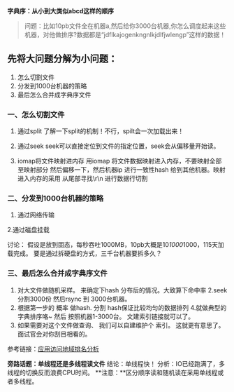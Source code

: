 **字典序：从小到大类似abcd这样的顺序**
> 问题：比如10pb文件全在机器a,然后给你3000台机器,你怎么调度起来这些机器，对他做排序?数据都是“jdflkajogenkngnlkjdlfjwlengp”这样的数据！
## 先将大问题分解为小问题：
1. 怎么切割文件 
2. 分发到1000台机器的策略 
3. 最后怎么合并成字典序文件

### 一、怎么切割文件 
1. 通过split
了解一下split的机制！不行，spilt会一次加载出来！  

2. 通过seek
seek可以直接定位到文件的指定位置，seek会从偏移量开始读。

3. iomap将文件映射进内存
用iomap 将文件数据映射进入内存，不要映射全部 至映射部分 然后偏移一下，然后机器ip 进行一致性hash 给到其他机器。映射进入内存的采用 从尾部寻找\r\n 进行数据行切割

### 二、分发到1000台机器的策略 
1. 通过网络传输

2.通过磁盘挂载

讨论：
假设是放到固态，每秒吞吐1000MB，10pb大概是10*1000*1000，115天加载完成。
要是通过拆硬盘的方式，三千台机器要拆多久？

### 三、最后怎么合并成字典序文件

1. 对大文件做随机采样。 来确定下hash 分布后的情况。大致算下命中率
2.seek 分割3000份  然后rsync 到 3000台机器。
3. 根据第一步的 概率 做hash. 分割 hash保证比较均匀的数据排列
4.就做典型的字典排序咯~ 然后 按照机器1-3000台。 文建索引链接就可以了。
5. 如果需要对这个文件做查询、 我们可以自建维护个 索引。 这就更有意思了。 面试官会对你刮目相看的。

参考链接：[应用访问地域排名分析](https://segmentfault.com/a/1190000020916113)

**旁路话题：单线程还是多线程读文件**
结论：单线程快！
分析：IO已经跑满了，多线程的切换反而浪费CPU时间。
**注意：**区分顺序读和随机读在采用单线程或者多线程。
